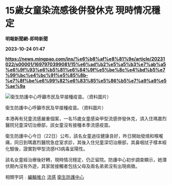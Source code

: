 # 15歲女童染流感後併發休克 現時情况穩定
**明報新聞網-即時新聞**

**2023-10-24 01:47**

**https://news.mingpao.com/ins/%e6%b8%af%e8%81%9e/article/20231022/s00001/1697970399081/15%e6%ad%b2%e5%a5%b3%e7%ab%a5%e6%9f%93%e6%b5%81%e6%84%9f%e5%be%8c%e4%bd%b5%e7%99%bc%e4%bc%91%e5%85%8b-%e7%8f%be%e6%99%82%e6%83%85%e5%86%b5%e7%a9%a9%e5%ae%9a**

![衛生防護中心呼籲市民及早接種疫苗。（資料圖片）](https://fs.mingpao.com/ins/20231022/s00001/6535717ca38efd1edbd1a2f1085a8c30.jpg)

衛生防護中心呼籲市民及早接種疫苗。（資料圖片）

本港再有兒童流感嚴重個案，一名15歲女童感染甲型流感併發休克，須入住瑪嘉烈醫院兒童深切治療部，該女童沒有接種本季流感疫苗。

衛生防護中心今日（22日）公布，該名女童過往健康良好，昨日開始發燒和喉嚨痛，同日到瑪嘉烈醫院急症室求診，其後入住兒童深切治療部，其鼻咽拭子樣本經化驗後，證實對甲型流感H3病毒呈陽性。

該名女童經治療後好轉，現時情况穩定，仍正留院。防護中心初步調查顯示，她潛伏期內沒有外遊，其家居接觸者包括父母及兩名弟弟沒有出現病徵。

相關字詞﹕[編輯推介](https://news.mingpao.com/ins/%e6%b8%af%e8%81%9e/article/20231022/s00001/php/search2.php?pnssection=all&inssection=all&searchtype=A&keywords=%E7%B7%A8%E8%BC%AF%E6%8E%A8%E4%BB%8B) [流感](https://news.mingpao.com/ins/%e6%b8%af%e8%81%9e/article/20231022/s00001/php/search2.php?pnssection=all&inssection=all&searchtype=A&keywords=%E6%B5%81%E6%84%9F) [衛生防護中心](https://news.mingpao.com/ins/%e6%b8%af%e8%81%9e/article/20231022/s00001/php/search2.php?pnssection=all&inssection=all&searchtype=A&keywords=%E8%A1%9B%E7%94%9F%E9%98%B2%E8%AD%B7%E4%B8%AD%E5%BF%83)